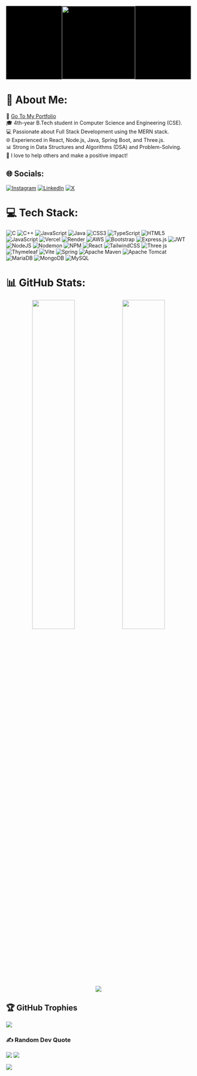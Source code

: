 <div id="header" align="center" width="100%" style="background-color: black;">
  <img src="https://media.giphy.com/media/HscDLzkO8EOTmgkhQP/giphy.gif?cid=790b7611zbu61ekug9ynox49z4i1wsu6g835s2wbsanfgvrb&ep=v1_gifs_search&rid=giphy.gif&ct=g" height="200px" />
</div>

# 💫 About Me:
🔗 [Go To My Portfolio](https://mritunjay-portfolio.vercel.app/)<br>
🎓 4th-year B.Tech student in Computer Science and Engineering (CSE).<br>💻 Passionate about Full Stack Development using the MERN stack.<br>🌐 Experienced in React, Node.js, Java, Spring Boot, and Three.js.<br>📊 Strong in Data Structures and Algorithms (DSA) and Problem-Solving.<br>🤝 I love to help others and make a positive impact!


## 🌐 Socials:
[![Instagram](https://img.shields.io/badge/Instagram-%23E4405F.svg?logo=Instagram&logoColor=white)](https://instagram.com/rai_saheb_6161) [![LinkedIn](https://img.shields.io/badge/LinkedIn-%230077B5.svg?logo=linkedin&logoColor=white)](https://linkedin.com/in/mritunjay-rai-uf61) [![X](https://img.shields.io/badge/X-black.svg?logo=X&logoColor=white)](https://x.com/rai_6161) 

# 💻 Tech Stack:
![C](https://img.shields.io/badge/c-%2300599C.svg?style=for-the-badge&logo=c&logoColor=white) ![C++](https://img.shields.io/badge/c++-%2300599C.svg?style=for-the-badge&logo=c%2B%2B&logoColor=white) ![JavaScript](https://img.shields.io/badge/javascript-%23323330.svg?style=for-the-badge&logo=javascript&logoColor=%23F7DF1E) ![Java](https://img.shields.io/badge/java-%23ED8B00.svg?style=for-the-badge&logo=openjdk&logoColor=white) ![CSS3](https://img.shields.io/badge/css3-%231572B6.svg?style=for-the-badge&logo=css3&logoColor=white) ![TypeScript](https://img.shields.io/badge/typescript-%23007ACC.svg?style=for-the-badge&logo=typescript&logoColor=white) ![HTML5](https://img.shields.io/badge/html5-%23E34F26.svg?style=for-the-badge&logo=html5&logoColor=white) ![JavaScript](https://img.shields.io/badge/javascript-%23323330.svg?style=for-the-badge&logo=javascript&logoColor=%23F7DF1E) ![Vercel](https://img.shields.io/badge/vercel-%23000000.svg?style=for-the-badge&logo=vercel&logoColor=white) ![Render](https://img.shields.io/badge/Render-%46E3B7.svg?style=for-the-badge&logo=render&logoColor=white) ![AWS](https://img.shields.io/badge/AWS-%23FF9900.svg?style=for-the-badge&logo=amazon-aws&logoColor=white) ![Bootstrap](https://img.shields.io/badge/bootstrap-%238511FA.svg?style=for-the-badge&logo=bootstrap&logoColor=white) ![Express.js](https://img.shields.io/badge/express.js-%23404d59.svg?style=for-the-badge&logo=express&logoColor=%2361DAFB) ![JWT](https://img.shields.io/badge/JWT-black?style=for-the-badge&logo=JSON%20web%20tokens) ![NodeJS](https://img.shields.io/badge/node.js-6DA55F?style=for-the-badge&logo=node.js&logoColor=white) ![Nodemon](https://img.shields.io/badge/NODEMON-%23323330.svg?style=for-the-badge&logo=nodemon&logoColor=%BBDEAD) ![NPM](https://img.shields.io/badge/NPM-%23CB3837.svg?style=for-the-badge&logo=npm&logoColor=white) ![React](https://img.shields.io/badge/react-%2320232a.svg?style=for-the-badge&logo=react&logoColor=%2361DAFB) ![TailwindCSS](https://img.shields.io/badge/tailwindcss-%2338B2AC.svg?style=for-the-badge&logo=tailwind-css&logoColor=white) ![Three js](https://img.shields.io/badge/threejs-black?style=for-the-badge&logo=three.js&logoColor=white) ![Thymeleaf](https://img.shields.io/badge/Thymeleaf-%23005C0F.svg?style=for-the-badge&logo=Thymeleaf&logoColor=white) ![Vite](https://img.shields.io/badge/vite-%23646CFF.svg?style=for-the-badge&logo=vite&logoColor=white) ![Spring](https://img.shields.io/badge/spring-%236DB33F.svg?style=for-the-badge&logo=spring&logoColor=white) ![Apache Maven](https://img.shields.io/badge/Apache%20Maven-C71A36?style=for-the-badge&logo=Apache%20Maven&logoColor=white) ![Apache Tomcat](https://img.shields.io/badge/apache%20tomcat-%23F8DC75.svg?style=for-the-badge&logo=apache-tomcat&logoColor=black) ![MariaDB](https://img.shields.io/badge/MariaDB-003545?style=for-the-badge&logo=mariadb&logoColor=white) ![MongoDB](https://img.shields.io/badge/MongoDB-%234ea94b.svg?style=for-the-badge&logo=mongodb&logoColor=white) ![MySQL](https://img.shields.io/badge/mysql-4479A1.svg?style=for-the-badge&logo=mysql&logoColor=white)
# 📊 GitHub Stats:
<div align="center">
<img src="https://github-readme-streak-stats.herokuapp.com/?user=railav61&theme=gotham&hide_border=false" width="48%" />
<img src="https://github-readme-stats.vercel.app/api?username=railav61&theme=dark&hide_border=false&include_all_commits=true&count_private=true" width="48%" />
<img src="https://github-readme-stats.vercel.app/api/top-langs/?username=railav61&theme=gotham&hide_border=false&include_all_commits=true&count_private=true&layout=compact" />
</div>

## 🏆 GitHub Trophies
![](https://github-profile-trophy.vercel.app/?username=railav61&theme=radical&no-frame=false&no-bg=true&margin-w=4)
  
### ✍️ Random Dev Quote
![](https://quotes-github-readme.vercel.app/api?type=vetical&theme=gruvbox) ![](https://github-contributor-stats.vercel.app/api?username=railav61&limit=5&theme=dark&combine_all_yearly_contributions=true)

[![](https://visitcount.itsvg.in/api?id=railav61&icon=4&color=1)](https://visitcount.itsvg.in)

<!-- Proudly created with GPRM ( https://gprm.itsvg.in ) -->
